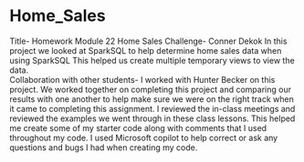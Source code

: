 # Home_Sales

Title- Homework Module 22 Home Sales Challenge- Conner Dekok
In this project we looked at SparkSQL to help determine home sales data when using SparkSQL This helped us create multiple temporary views to view the data.  
Collaboration with other students- I worked with Hunter Becker on this project.  We worked together on completing this project and comparing our results with one another to help make sure we were on the right track when it came to completing this assignment. 
I reviewed the in-class meetings and reviewed the examples we went through in these class lessons. This helped me create some of my starter code along with comments that I used throughout my code. 
I used Microsoft copilot to help correct or ask any questions and bugs I had when creating my code. 
